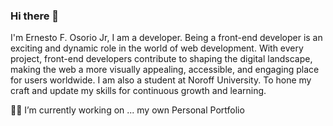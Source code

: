 ### Hi there 👋

I'm Ernesto F. Osorio Jr, I am a developer. Being a front-end developer is an exciting and dynamic role in the world of web development. With every project, front-end developers contribute to shaping the digital landscape, making the web a more visually appealing, accessible, and engaging place for users worldwide. I am also a student at Noroff University. To hone my craft and update my skills for continuous growth and learning. 

🧑‍💻 I’m currently working on ... my own Personal Portfolio
<!--
**nyolarraklay/nyolarraklay** is a ✨ _special_ ✨ repository because its `README.md` (this file) appears on your GitHub profile.

Here are some ideas to get you started:

- 🔭 I’m currently working on ...
- 🌱 I’m currently learning ...
- 👯 I’m looking to collaborate on ...
- 🤔 I’m looking for help with ...
- 💬 Ask me about ...
- 📫 How to reach me: ...
- 😄 Pronouns: ...
- ⚡ Fun fact: ...
-->
